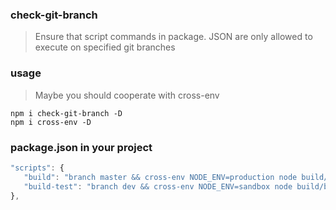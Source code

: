 ### check-git-branch
> Ensure that script commands in package. JSON are only allowed to execute on specified git branches
### usage
>Maybe you should cooperate with cross-env

`npm i check-git-branch -D`                           
`npm i cross-env -D`

### package.json in your project
```javascript
"scripts": {
   "build": "branch master && cross-env NODE_ENV=production node build/build.js",
   "build-test": "branch dev && cross-env NODE_ENV=sandbox node build/build.js"
},
```